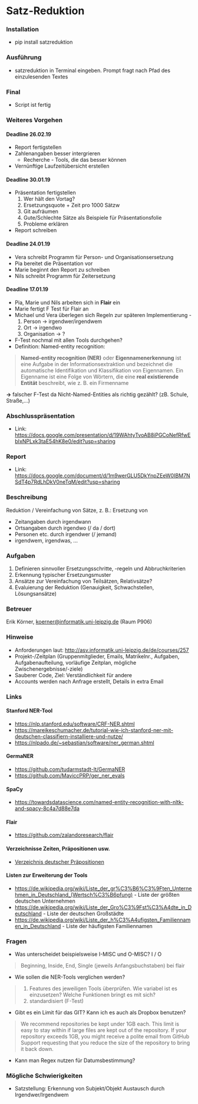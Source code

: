 # Satz-Reduktion

### Installation
* pip install satzreduktion

### Ausführung
* satzreduktion in Terminal eingeben. Prompt fragt nach Pfad des einzulesenden Textes

### Final
* Script ist fertig

### Weiteres Vorgehen

#### Deadline 26.02.19
* Report fertigstellen
* Zahlenangaben besser intergrieren
    - Recherche - Tools, die das besser können
* Vernünftige Laufzeitübersicht erstellen

#### Deadline 30.01.19
* Präsentation fertigstellen
  1. Wer hält den Vortag?
  2. Ersetzungsquote + Zeit pro 1000 Sätzw
  3. Git aufräumen
  4. Gute/Schlechte Sätze als Beispiele für Präsentationsfolie
  5. Probleme erklären 
* Report schreiben
  


#### Deadline 24.01.19
* Vera schreibt Programm für Person- und Organisationsersetzung
* Pia bereitet die Präsentation vor
* Marie beginnt den Report zu schreiben
* Nils schreibt Programm für Zeitersetzung


#### Deadline 17.01.19
* Pia, Marie und Nils arbeiten sich in **Flair** ein
* Marie fertigt F Test für Flair an
* Michael und Vera überlegen sich Regeln zur späteren Implementierung - 
  1. Person  -> irgendwer/irgendwem
  2. Ort -> irgendwo 
  3. Organisation -> ?
* F-Test nochmal mit allen Tools durchgehen?
* Definition: Named-entity recognition:
>**Named-entity recognition (NER)** oder **Eigennamenerkennung** ist eine Aufgabe in der Informationsextraktion und bezeichnet die automatische Identifikation und Klassifikation von Eigennamen. Ein Eigenname ist eine Folge von Wörtern, die eine **real existierende Entität** beschreibt, wie z. B. ein Firmenname

**&rarr;** falscher F-Test da Nicht-Named-Entities als richtig gezählt? (zB. Schule, Straße,...)

### Abschlusspräsentation
* Link: https://docs.google.com/presentation/d/19WAhtyTvoAB8iPGCoNefRfwEbIxNPLxk3taE54hK8e0/edit?usp=sharing


### Report
* Link: https://docs.google.com/document/d/1m9werGLU5DkYnpZEeW0IBM7NSdT4p7RdLhDkV0neTqM/edit?usp=sharing 

### Beschreibung
Reduktion / Vereinfachung von Sätze, z. B.: Ersetzung von
* Zeitangaben durch irgendwann
* Ortsangaben durch irgendwo (/ da / dort)
* Personen etc. durch irgendwer (/ jemand)
* irgendwem, irgendwas, ...

### Aufgaben
1. Definieren sinnvoller Ersetzungsschritte, -regeln und Abbruchkriterien
2. Erkennung typischer Ersetzungsmuster
3. Ansätze zur Vereinfachung von Teilsätzen, Relativsätze?
4. Evaluierung der Reduktion (Genauigkeit, Schwachstellen, Lösungsansätze)

### Betreuer
Erik Körner, koerner@informatik.uni-leipzig.de (Raum P906)

### Hinweise
* Anforderungen laut: http://asv.informatik.uni-leipzig.de/de/courses/257 
* Projekt-/Zeitplan (Gruppenmitglieder, Emails, Matrikelnr., Aufgaben, Aufgabenaufteilung, vorläufige Zeitplan, mögliche Zwischenergebnisse/-ziele)
* Sauberer Code, Ziel: Verständlichkeit für andere
* Accounts werden nach Anfrage erstellt, Details in extra Email

### Links

#### Stanford NER-Tool
* https://nlp.stanford.edu/software/CRF-NER.shtml
* https://mareikeschumacher.de/tutorial-wie-ich-stanford-ner-mit-deutschen-classifiern-installiere-und-nutze/ 
* https://nlpado.de/~sebastian/software/ner_german.shtml 

#### GermaNER
* https://github.com/tudarmstadt-lt/GermaNER 
* https://github.com/MaviccPRP/ger_ner_evals 

#### SpaCy
* https://towardsdatascience.com/named-entity-recognition-with-nltk-and-spacy-8c4a7d88e7da

#### Flair
* https://github.com/zalandoresearch/flair

#### Verzeichnisse Zeiten, Präpositionen usw. 
* [Verzeichnis deutscher Präpositionen](https://de.wiktionary.org/wiki/Verzeichnis:Deutsch/Pr%C3%A4positionen)

#### Listen zur Erweiterung der Tools
* https://de.wikipedia.org/wiki/Liste_der_gr%C3%B6%C3%9Ften_Unternehmen_in_Deutschland_(Wertsch%C3%B6pfung) - Liste der größten deutschen Unternehmen
* https://de.wikipedia.org/wiki/Liste_der_Gro%C3%9Fst%C3%A4dte_in_Deutschland - Liste der deutschen Großstädte
* https://de.wikipedia.org/wiki/Liste_der_h%C3%A4ufigsten_Familiennamen_in_Deutschland - Liste der häufigsten Familiennamen

### Fragen
* Was unterscheidet beispielsweise I-MISC und O-MISC? I / O
> Beginning, Inside, End, Single (jeweils Anfangsbuchstaben) bei flair
* Wie sollen die NER-Tools verglichen werden? 
>  1. Features des jeweiligen Tools überprüfen. Wie variabel ist es einzusetzen? Welche Funktionen bringt es mit sich?
>  2. standardisiert (F-Test)
* Gibt es ein Limit für das GIT? Kann ich es auch als Dropbox benutzen? 
> We recommend repositories be kept under 1GB each. This limit is easy to stay within if large files are kept out of the repository. If your repository exceeds 1GB, you might receive a polite email from GitHub Support requesting that you reduce the size of the repository to bring it back down.
* Kann man Regex nutzen für Datumsbestimmung?


### Mögliche Schwierigkeiten
* Satzstellung: Erkennung von Subjekt/Objekt Austausch durch Irgendwer/Irgendwem

